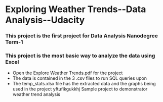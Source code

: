 # Exploring Weather Trends--Data Analysis--Udacity

### This project is the first project for Data Analysis Nanodegree Term-1
### This project is the most basic way to analyze the data using Excel

* Open the Explore Weather Trends.pdf for the project
* The data is contained in the 3 .csv files to run SQL queries upon
* The temp_stats.xlsx file has the extracted data and the graphs being used in the project
yftufikgukkhj
Sample project to demonstrator weather trend analysis
